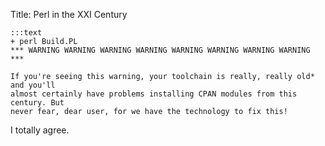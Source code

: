 Title: Perl in the XXI Century


    :::text
    + perl Build.PL
    *** WARNING WARNING WARNING WARNING WARNING WARNING WARNING WARNING ***

    If you're seeing this warning, your toolchain is really, really old* and you'll
    almost certainly have problems installing CPAN modules from this century. But
    never fear, dear user, for we have the technology to fix this!


I totally agree.
